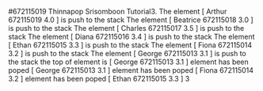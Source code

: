 #672115019 Thinnapop Srisomboon  Tutorial3.
The element [ Arthur 672115019 4.0 ] is push to the stack
The element [ Beatrice 672115018 3.0 ] is push to the stack
The element [ Charles 672115017 3.5 ] is push to the stack
The element [ Diana 672115016 3.4 ] is push to the stack
The element [ Ethan 672115015 3.3 ] is push to the stack
The element [ Fiona 672115014 3.2 ] is push to the stack
The element [ George 672115013 3.1 ] is push to the stack
the top of element is  [ George 672115013 3.1 ]
element has been poped [ George 672115013 3.1 ]
element has been poped [ Fiona 672115014 3.2 ]
element has been poped [ Ethan 672115015 3.3 ]
3
